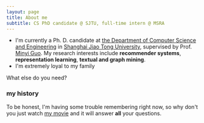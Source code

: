 ```yaml
---
layout: page
title: About me
subtitle: CS PhD candidate @ SJTU, full-time intern @ MSRA
---
```


- I'm currently a Ph. D. candidate at [the Department of Computer Science and Engineering](http://www.cs.sjtu.edu.cn/en/) in [Shanghai Jiao Tong University](http://en.sjtu.edu.cn), supervised by Prof. [Minyi Guo](http://www.cs.sjtu.edu.cn/~guo-my/). My research interests include **recommender systems**, **representation learning**, **textual and graph mining**.
- I'm extremely loyal to my family

What else do you need?

### my history

To be honest, I'm having some trouble remembering right now, so why don't you just watch [my movie](http://en.wikipedia.org/wiki/The_Princess_Bride_%28film%29) and it will answer **all** your questions.

